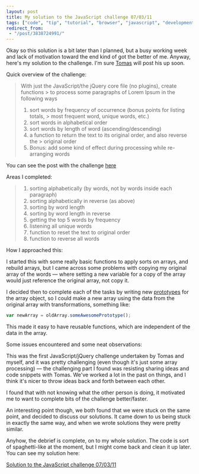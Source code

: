 ```yaml
---
layout: post
title: My solution to the JavaScript challenge 07/03/11
tags: ["code", "tip", "tutorial", "browser", "javascript", "development", "project"]
redirect_from:
 - "/post/3838724991/"
---
```


Okay so this solution is a bit later than I planned, but a busy working week and lack of motivation toward the end kind of got the better of me. Anyway, here's my solution to the challenge. I'm sure [Tomas](http://tmayr.com) will post his up soon.

<!-- more -->

Quick overview of the challenge:

> With just the JavaScript/the jQuery core file (no plugins), create functions > to process some paragraphs of Lorem Ipsum in the following ways
>
> 1. sort words by frequency of occurrence (bonus points for listing totals, > most frequent word, unique words, etc.)
> 2. sort words in alphabetical order
> 3. sort words by length of word (ascending/descending)
> 4. a function to return the text to its original order, and also reverse the > original order
> 5. Bonus: add some kind of effect during processing while re-arranging words


You can see the post with the challenge [here](/post/js-challenge-070311/)

Areas I completed:

> 1. sorting alphabetically (by words, not by words inside each paragraph)
> 2. sorting alphabetically in reverse (as above)
> 3. sorting by word length
> 4. sorting by word length in reverse
> 5. getting the top 5 words by frequency
> 6. listening all unique words
> 7. function to reset the text to original order
> 8. function to reverse all words

How I approached this:

I started this with some really basic functions to apply sorts on arrays, and rebuild arrays, but I came across some problems with copying my original array of the words &mdash; where setting a new variable for a copy of the array would just reference the original array, not copy it.

I decided then to complete each of the tasks by writing new [prototypes](https://developer.mozilla.org/en/JavaScript/Reference/Global_Objects/Function/prototype) for the array object, so I could make a new array using the data from the original array with transformations, something like:

```javascript
var newArray = oldArray.someAwesomePrototype();
```

This made it easy to have reusable functions, which are independent of the data in the array.

Some issues encountered and some neat observations:

This was the first JavaScript/jQuery challenge undertaken by Tomas and myself, and it was pretty challenging (even though it's just some array processing) &mdash; the challenging part I found was resisting sharing ideas and code snippets with Tomas. We've worked a lot in the past on things, and I think it's nicer to throw ideas back and forth between each other.

I found that with not knowing what the other person is doing, it motivated me to want to complete bits of the challenge better/faster.

An interesting point though, we both found that we were stuck on the same point, and decided to discuss our solutions. It came down to us being stuck in exactly the same way, and when we wrote solutions they were pretty similar.

Anyhow, the debrief is complete, on to my whole solution. The code is sort of spaghetti-like at the moment, but I might come back and clean it up later. You can see my solution here: 

[Solution to the JavaScript challenge 07/03/11](http://omgmog.net/challenge/070311/)
